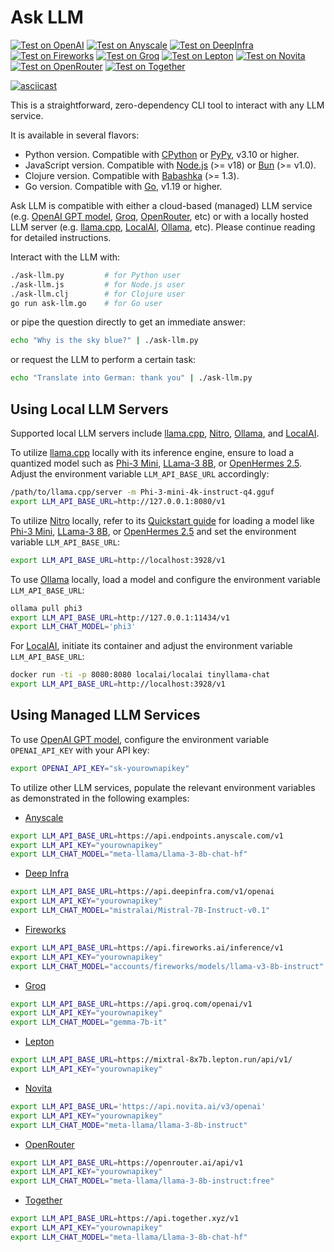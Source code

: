 # Ask LLM

[![Test on OpenAI](https://github.com/ariya/ask-llm/actions/workflows/test-openai.yml/badge.svg)](https://github.com/ariya/ask-llm/actions/workflows/test-openai.yml) [![Test on Anyscale](https://github.com/ariya/ask-llm/actions/workflows/test-anyscale.yml/badge.svg)](https://github.com/ariya/ask-llm/actions/workflows/test-anyscale.yml) [![Test on DeepInfra](https://github.com/ariya/ask-llm/actions/workflows/test-deepinfra.yml/badge.svg)](https://github.com/ariya/ask-llm/actions/workflows/test-deepinfra.yml) [![Test on Fireworks](https://github.com/ariya/ask-llm/actions/workflows/test-fireworks.yml/badge.svg)](https://github.com/ariya/ask-llm/actions/workflows/test-fireworks.yml) [![Test on Groq](https://github.com/ariya/ask-llm/actions/workflows/test-groq.yml/badge.svg)](https://github.com/ariya/ask-llm/actions/workflows/test-groq.yml) [![Test on Lepton](https://github.com/ariya/ask-llm/actions/workflows/test-lepton.yml/badge.svg)](https://github.com/ariya/ask-llm/actions/workflows/test-lepton.yml) [![Test on Novita](https://github.com/ariya/ask-llm/actions/workflows/test-novita.yml/badge.svg)](https://github.com/ariya/ask-llm/actions/workflows/test-novita.yml) [![Test on OpenRouter](https://github.com/ariya/ask-llm/actions/workflows/test-openrouter.yml/badge.svg)](https://github.com/ariya/ask-llm/actions/workflows/test-openrouter.yml) [![Test on Together](https://github.com/ariya/ask-llm/actions/workflows/test-together.yml/badge.svg)](https://github.com/ariya/ask-llm/actions/workflows/test-together.yml)

[![asciicast](https://asciinema.org/a/646222.svg)](https://asciinema.org/a/646222)

This is a straightforward, zero-dependency CLI tool to interact with any LLM service.

It is available in several flavors:

* Python version. Compatible with [CPython](https://python.org) or [PyPy](https://pypy.org),  v3.10 or higher.
* JavaScript version. Compatible with [Node.js](https://nodejs.org) (>= v18) or [Bun](https://bun.sh) (>= v1.0).
* Clojure version. Compatible with [Babashka](https://babashka.org/) (>= 1.3).
* Go version. Compatible with [Go](https://golang.org), v1.19 or higher.

Ask LLM is compatible with either a cloud-based (managed) LLM service (e.g. [OpenAI GPT model](https://platform.openai.com/docs), [Groq](https://groq.com), [OpenRouter](https://openrouter.ai), etc) or with a locally hosted LLM server (e.g. [llama.cpp](https://github.com/ggerganov/llama.cpp), [LocalAI](https://localai.io), [Ollama](https://ollama.com), etc). Please continue reading for detailed instructions.

Interact with the LLM with:
```bash
./ask-llm.py         # for Python user
./ask-llm.js         # for Node.js user
./ask-llm.clj        # for Clojure user
go run ask-llm.go    # for Go user
```

or pipe the question directly to get an immediate answer:
```bash
echo "Why is the sky blue?" | ./ask-llm.py
```

or request the LLM to perform a certain task:
```bash
echo "Translate into German: thank you" | ./ask-llm.py
```

## Using Local LLM Servers

Supported local LLM servers include [llama.cpp](https://github.com/ggerganov/llama.cpp), [Nitro](https://nitro.jan.ai), [Ollama](https://ollama.com), and [LocalAI](https://localai.io).

To utilize [llama.cpp](https://github.com/ggerganov/llama.cpp) locally with its inference engine, ensure to load a quantized model such as [Phi-3 Mini](https://huggingface.co/microsoft/Phi-3-mini-4k-instruct-gguf), [LLama-3 8B](https://huggingface.co/QuantFactory/Meta-Llama-3-8B-Instruct-GGUF), or [OpenHermes 2.5](https://huggingface.co/TheBloke/OpenHermes-2.5-Mistral-7B-GGUF). Adjust the environment variable `LLM_API_BASE_URL` accordingly:
```bash
/path/to/llama.cpp/server -m Phi-3-mini-4k-instruct-q4.gguf
export LLM_API_BASE_URL=http://127.0.0.1:8080/v1
```

To utilize [Nitro](https://nitro.jan.ai) locally, refer to its [Quickstart guide](https://nitro.jan.ai/quickstart#step-4-load-model) for loading a model like [Phi-3 Mini](https://huggingface.co/microsoft/Phi-3-mini-4k-instruct-gguf), [LLama-3 8B](https://huggingface.co/QuantFactory/Meta-Llama-3-8B-Instruct-GGUF), or [OpenHermes 2.5](https://huggingface.co/TheBloke/OpenHermes-2.5-Mistral-7B-GGUF) and set the environment variable `LLM_API_BASE_URL`:
```bash
export LLM_API_BASE_URL=http://localhost:3928/v1
```

To use [Ollama](https://ollama.com) locally, load a model and configure the environment variable `LLM_API_BASE_URL`:
```bash
ollama pull phi3
export LLM_API_BASE_URL=http://127.0.0.1:11434/v1
export LLM_CHAT_MODEL='phi3'
```

For [LocalAI](https://localai.io), initiate its container and adjust the environment variable `LLM_API_BASE_URL`:
```bash
docker run -ti -p 8080:8080 localai/localai tinyllama-chat
export LLM_API_BASE_URL=http://localhost:3928/v1
```

## Using Managed LLM Services

To use [OpenAI GPT model](https://platform.openai.com/docs), configure the environment variable `OPENAI_API_KEY` with your API key:
```bash
export OPENAI_API_KEY="sk-yourownapikey"
```

To utilize other LLM services, populate the relevant environment variables as demonstrated in the following examples:

* [Anyscale](https://www.anyscale.com/)
```bash
export LLM_API_BASE_URL=https://api.endpoints.anyscale.com/v1
export LLM_API_KEY="yourownapikey"
export LLM_CHAT_MODEL="meta-llama/Llama-3-8b-chat-hf"
```

* [Deep Infra](https://deepinfra.com)
```bash
export LLM_API_BASE_URL=https://api.deepinfra.com/v1/openai
export LLM_API_KEY="yourownapikey"
export LLM_CHAT_MODEL="mistralai/Mistral-7B-Instruct-v0.1"
```

* [Fireworks](https://fireworks.ai/)
```bash
export LLM_API_BASE_URL=https://api.fireworks.ai/inference/v1
export LLM_API_KEY="yourownapikey"
export LLM_CHAT_MODEL="accounts/fireworks/models/llama-v3-8b-instruct"
```

* [Groq](https://groq.com/)
```bash
export LLM_API_BASE_URL=https://api.groq.com/openai/v1
export LLM_API_KEY="yourownapikey"
export LLM_CHAT_MODEL="gemma-7b-it"
```

* [Lepton](https://lepton.ai)
```bash
export LLM_API_BASE_URL=https://mixtral-8x7b.lepton.run/api/v1/
export LLM_API_KEY="yourownapikey"
```

* [Novita](https://novita.ai)
```bash
export LLM_API_BASE_URL='https://api.novita.ai/v3/openai'
export LLM_API_KEY="yourownapikey"
export LLM_CHAT_MODE="meta-llama/llama-3-8b-instruct"
```

* [OpenRouter](https://openrouter.ai/)
```bash
export LLM_API_BASE_URL=https://openrouter.ai/api/v1
export LLM_API_KEY="yourownapikey"
export LLM_CHAT_MODEL="meta-llama/llama-3-8b-instruct:free"
```

* [Together](https://www.together.ai/)
```bash
export LLM_API_BASE_URL=https://api.together.xyz/v1
export LLM_API_KEY="yourownapikey"
export LLM_CHAT_MODEL="meta-llama/Llama-3-8b-chat-hf"
```
